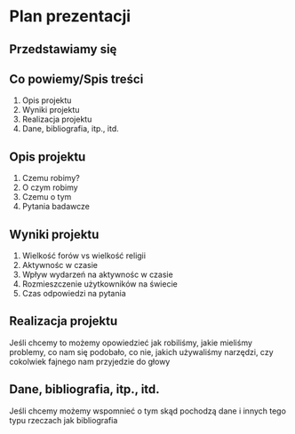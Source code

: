 # Plan prezentacji

## Przedstawiamy się

## Co powiemy/Spis treści

1. Opis projektu
2. Wyniki projektu
3. Realizacja projektu
4. Dane, bibliografia, itp., itd.

## Opis projektu

1. Czemu robimy?
2. O czym robimy
3. Czemu o tym
4. Pytania badawcze

## Wyniki projektu

1. Wielkość forów vs wielkość religii
2. Aktywnośc w czasie
3. Wpływ wydarzeń na aktywnośc w czasie
4. Rozmieszczenie użytkowników na świecie
5. Czas odpowiedzi na pytania

## Realizacja projektu

Jeśli chcemy to możemy opowiedzieć jak robiliśmy, jakie mieliśmy problemy, co nam się podobało, co nie, jakich używaliśmy narzędzi, czy cokolwiek fajnego nam przyjedzie do głowy

## Dane, bibliografia, itp., itd.

Jeśli chcemy możemy wspomnieć o tym skąd pochodzą dane i innych tego typu rzeczach jak bibliografia